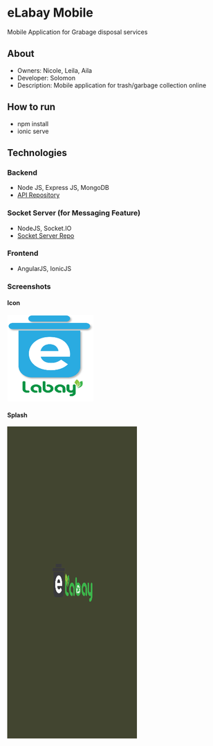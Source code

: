 # eLabay Mobile 
Mobile Application for Grabage disposal services

## About 
- Owners: Nicole, Leila, Aila
- Developer: Solomon
- Description: Mobile application for trash/garbage collection online

## How to run
- npm install
- ionic serve

## Technologies

### Backend
- Node JS, Express JS, MongoDB
- [API Repository](https://github.com/solomonben/etapon-api)


### Socket Server (for Messaging Feature)
- NodeJS, Socket.IO
- [Socket Server Repo](https://github.com/solomonben/elabay-socket-server)


### Frontend
- AngularJS, IonicJS

### Screenshots
#### Icon
<img src="/resources/icon.png"  width="200" height="200">

#### Splash
<img src="/resources/splash.png"  width="300" height="720">